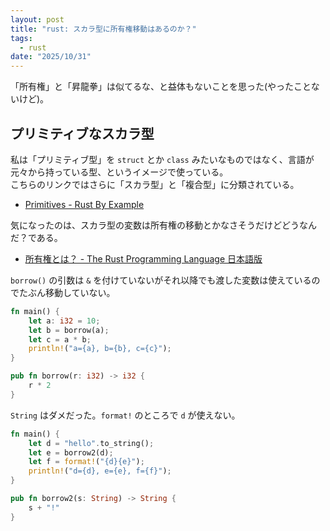 ```yaml
---
layout: post
title: "rust: スカラ型に所有権移動はあるのか？"
tags:
  - rust
date: "2025/10/31"
---
```


「所有権」と「昇龍拳」は似てるな、と益体もないことを思った(やったことないけど)。

## プリミティブなスカラ型

私は「プリミティブ型」を `struct` とか `class` みたいなものではなく、言語が元々から持っている型、というイメージで使っている。  
こちらのリンクではさらに「スカラ型」と「複合型」に分類されている。

* [Primitives - Rust By Example](https://doc.rust-lang.org/rust-by-example/primitives.html)

気になったのは、スカラ型の変数は所有権の移動とかなさそうだけどどうなんだ？である。

* [所有権とは？ - The Rust Programming Language 日本語版](https://doc.rust-jp.rs/book-ja/ch04-01-what-is-ownership.html)

`borrow()` の引数は `&` を付けていないがそれ以降でも渡した変数は使えているのでたぶん移動していない。

```rust
fn main() {
    let a: i32 = 10;
    let b = borrow(a);
    let c = a * b;
    println!("a={a}, b={b}, c={c}");
}

pub fn borrow(r: i32) -> i32 {
    r * 2
}
```

`String` はダメだった。`format!` のところで `d` が使えない。

```rust
fn main() {
    let d = "hello".to_string();
    let e = borrow2(d);
    let f = format!("{d}{e}");
    println!("d={d}, e={e}, f={f}");
}

pub fn borrow2(s: String) -> String {
    s + "!"
}
```
